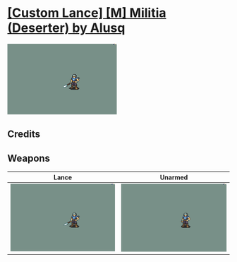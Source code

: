 # [\[Custom Lance\] \[M\] Militia \(Deserter\) by Alusq](./)

<img src="./2.%20Lance/Lance_000.png" alt="[Custom Lance] [M] Militia (Deserter) by Alusq standing" />

## Credits



## Weapons


|Lance |Unarmed |
|  :---: | :---: |
| <img alt="Lance animation" src="./2.%20Lance/Lance.gif" /> | <img alt="Unarmed animation" src="./8.%20Unarmed/Unarmed.gif" /> |
